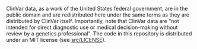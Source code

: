 ClinVar data, as a work of the United States federal government, are in the public domain and are redistributed here under the same terms as they are distributed by ClinVar itself. Importantly, note that ClinVar data are "not intended for direct diagnostic use or medical decision-making without review by a genetics professional". The code in this repository is distributed under an MIT license (see [src/LICENSE](src/LICENSE)).
